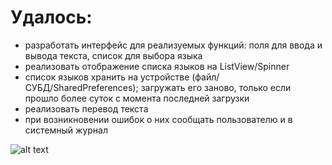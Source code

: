 # Удалось:
- разработать интерфейс для реализуемых функций: поля для ввода и вывода текста, список для выбора языка
- реализовать отображение списка языков на ListView/Spinner
- список языков хранить на устройстве (файл/СУБД/SharedPreferences); загружать его заново, только если прошло более суток с момента последней загрузки
- реализовать перевод текста
- при возникновении ошибок о них сообщать пользователю и в системный журнал 

![alt text](http://url/to/img.png)
